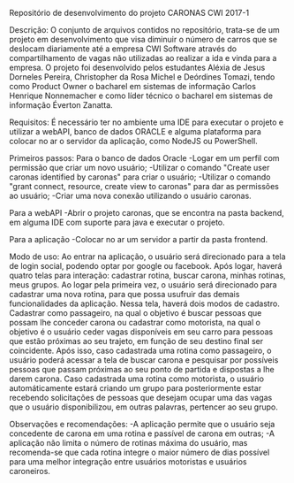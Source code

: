 Repositório de desenvolvimento do projeto CARONAS CWI 2017-1

Descrição:
O conjunto de arquivos contidos no repositório, trata-se de um projeto em desenvolvimento que visa diminuir o número de carros que se deslocam diariamente até a empresa CWI Software através do compartilhamento de vagas não utilizadas ao realizar a ida e vinda para a empresa.
O projeto foi desenvolvido pelos estudantes Aléxia de Jesus Dorneles Pereira, Christopher da Rosa Michel e Deórdines Tomazi, tendo como Product Owner o bacharel em sistemas de informação Carlos Henrique Nonnemacher e como líder técnico o bacharel em sistemas de informação Éverton Zanatta.

Requisitos:
É necessário ter no ambiente uma IDE para executar o projeto e utilizar a webAPI, banco de dados ORACLE e alguma plataforma para colocar no ar o servidor da aplicação, como NodeJS ou PowerShell.

Primeiros passos:
Para o banco de dados Oracle
-Logar em um perfil com permissão que criar um novo usuário;
-Utilizar o comando "Create user caronas identified by caronas" para criar o usuário;
-Utilizar o comando "grant connect, resource, create view to caronas" para dar as permissões ao usuário;
-Criar uma nova conexão utilizando o usuário caronas.

Para a webAPI
-Abrir o projeto caronas, que se encontra na pasta backend, em alguma IDE com suporte para java e executar o projeto.

Para a aplicação
-Colocar no ar um servidor a partir da pasta frontend.

Modo de uso:
Ao entrar na aplicação, o usuário será direcionado para a tela de login social, podendo optar por google ou facebook.
Após logar, haverá quatro telas para interação: cadastrar rotina, buscar carona, minhas rotinas, meus grupos.
Ao logar pela primeira vez, o usuário será direcionado para cadastrar uma nova rotina, para que possa usufruir das demais funcionalidades da aplicação. Nessa tela, haverá dois modos de cadastro. Cadastrar como passageiro, na qual o objetivo é buscar pessoas que possam lhe conceder carona ou cadastrar como motorista, na qual o objetivo é o usuário ceder vagas disponíveis em seu carro para pessoas que estão próximas ao seu trajeto, em função de seu destino final ser coincidente.
Após isso, caso cadastrada uma rotina como passageiro, o usuário poderá acessar a tela de buscar carona e pesquisar por possíveis pessoas que passam próximas ao seu ponto de partida e dispostas a lhe darem carona.
Caso cadastrada uma rotina como motorista, o usuário automáticamente estará criando um grupo para posteriormente estar recebendo solicitações de pessoas que desejam ocupar uma das vagas que o usuário disponibilizou, em outras palavras, pertencer ao seu grupo.

Observações e recomendações:
-A aplicação permite que o usuário seja concedente de carona em uma rotina e passível de carona em outras;
-A aplicação não limita o número de rotinas máxima do usuário, mas recomenda-se que cada rotina integre o maior número de dias possível para uma melhor integração entre usuários motoristas e usuários caroneiros.
